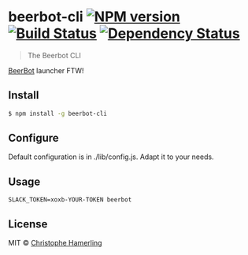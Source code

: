 # beerbot-cli [![NPM version][npm-image]][npm-url] [![Build Status][travis-image]][travis-url] [![Dependency Status][daviddm-image]][daviddm-url]
> The Beerbot CLI

[BeerBot](https://github.com/chamerling/beerbot) launcher FTW!

## Install

```sh
$ npm install -g beerbot-cli
```

## Configure

Default configuration is in ./lib/config.js. Adapt it to your needs.

## Usage

```shell
SLACK_TOKEN=xoxb-YOUR-TOKEN beerbot
```

## License

MIT © [Christophe Hamerling](http://chamerling.github.io)

[npm-image]: https://badge.fury.io/js/beerbot-cli.svg
[npm-url]: https://npmjs.org/package/beerbot-cli
[travis-image]: https://travis-ci.org/chamerling/beerbot-cli.svg?branch=master
[travis-url]: https://travis-ci.org/chamerling/beerbot-cli
[daviddm-image]: https://david-dm.org/chamerling/beerbot-cli.svg?theme=shields.io
[daviddm-url]: https://david-dm.org/chamerling/beerbot-cli
